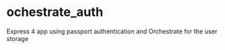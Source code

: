 ochestrate_auth
===============

Express 4 app using passport authentication and Orchestrate for the user storage
